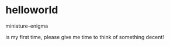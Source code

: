 # helloworld
miniature-enigma

is my first time, please give me time to think of something decent! 
